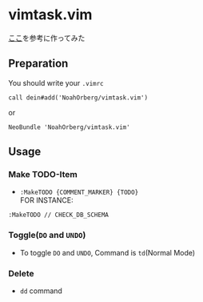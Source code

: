 # vimtask.vim
[ここ](http://kannokanno.hatenablog.com/entry/20120403/1333462565)を参考に作ってみた

## Preparation
You should write your `.vimrc`
```
call dein#add('NoahOrberg/vimtask.vim')
```
or
```
NeoBundle 'NoahOrberg/vimtask.vim'
```

## Usage
### Make TODO-Item
- `:MakeTODO {COMMENT_MARKER} {TODO}`  
FOR INSTANCE:
```
:MakeTODO // CHECK_DB_SCHEMA
```

### Toggle(`DO` and `UNDO`)
- To toggle `DO` and `UNDO`, Command is `td`(Normal Mode)

### Delete
- `dd` command
